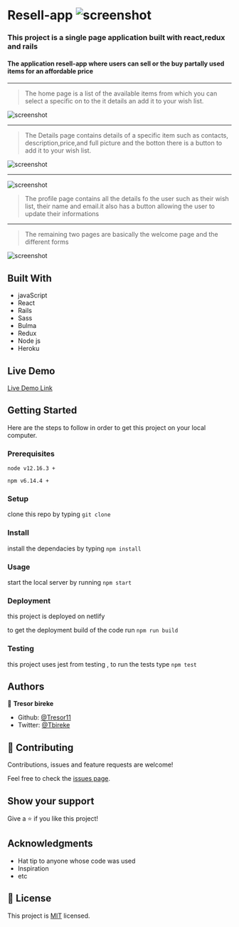 # Resell-app ![screenshot](./lamb.png)

### This project is a single page application built with react,redux and rails

#### The application resell-app where users can sell or the buy partally used items for an affordable price

<hr />

> The home page is a list of the available items from which you can select a specific on to the it details an add it to your wish list.

![screenshot](./home.png)

<hr />

> The Details page contains details of a specific item such as contacts, description,price,and full picture and the botton there is a button to add it to your wish list.

![screenshot](./details.png)

<hr />

![screenshot](./profile.png)

> The profile page contains all the details fo the user such as their wish list, their name and email.it also has a button allowing the user to update their informations

<hr />

> The remaining two pages are basically the welcome page and the different forms

![screenshot](./details.png)


## Built With

- javaScript
- React
- Rails
- Sass
- Bulma
- Redux
- Node js
- Heroku

## Live Demo

[Live Demo Link](https://resell-app.netlify.app/)

## Getting Started

Here are the steps to follow in order to get this project on your local computer.

### Prerequisites

`node v12.16.3 +`

`npm v6.14.4 +`

### Setup

clone this repo by typing `git clone`

### Install

install the dependacies by typing `npm install`

### Usage

start the local server by running `npm start`

### Deployment

this project is deployed on netlify

to get the deployment build of the code run `npm run build`

### Testing

this project uses jest from testing , to run the tests type `npm test` 

## Authors

👤 **Tresor bireke**

- Github: [@Tresor11](https://github.com/Tresor11)
- Twitter: [@Tbireke](https://twitter.com/Tbireke)

## 🤝 Contributing

Contributions, issues and feature requests are welcome!

Feel free to check the [issues page](issues/).

## Show your support

Give a ⭐️ if you like this project!

## Acknowledgments

- Hat tip to anyone whose code was used
- Inspiration
- etc

## 📝 License

This project is [MIT](lic.url) licensed.

